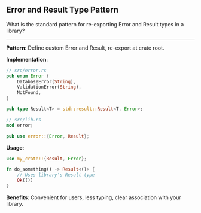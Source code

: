 ## Error and Result Type Pattern

What is the standard pattern for re-exporting Error and Result types in a library?

---

**Pattern**: Define custom Error and Result, re-export at crate root.

**Implementation**:
```rust
// src/error.rs
pub enum Error {
    DatabaseError(String),
    ValidationError(String),
    NotFound,
}

pub type Result<T> = std::result::Result<T, Error>;

// src/lib.rs
mod error;

pub use error::{Error, Result};
```

**Usage**:
```rust
use my_crate::{Result, Error};

fn do_something() -> Result<()> {
    // Uses library's Result type
    Ok(())
}
```

**Benefits**: Convenient for users, less typing, clear association with your library.

